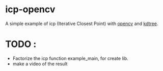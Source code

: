 icp-opencv
==========

A simple example of icp (Iterative Closest Point) with [opencv](http://opencv.org/) and [kdtree](https://code.google.com/p/kdtree/).


TODO :
======

* Factorize the icp function example_main, for create lib.
* make a video of the result


